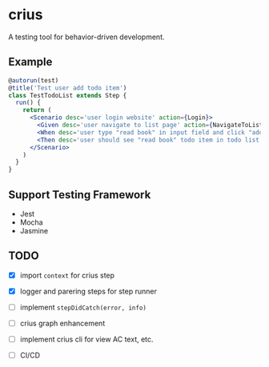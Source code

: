 # crius
A testing tool for behavior-driven development.

## Example
```jsx
@autorun(test)
@title('Test user add todo item')
class TestTodoList extends Step {
  run() {
    return (
      <Scenario desc='user login website' action={Login}>
        <Given desc='user navigate to list page' action={NavigateToList} />
        <When desc='user type "read book" in input field and click "add" button' action={AddTodo} />
        <Then desc='user should see "read book" todo item in todo list' action={CheckTodo} />
      </Scenario>
    )
  }
}
```

## Support Testing Framework

* Jest
* Mocha
* Jasmine

## TODO

 - [x] import `context` for crius step
 - [x] logger and parering steps for step runner
 - [ ] implement `stepDidCatch(error, info)`
 - [ ] crius graph enhancement
 - [ ] implement crius cli for view AC text, etc.
 - [ ] CI/CD
 